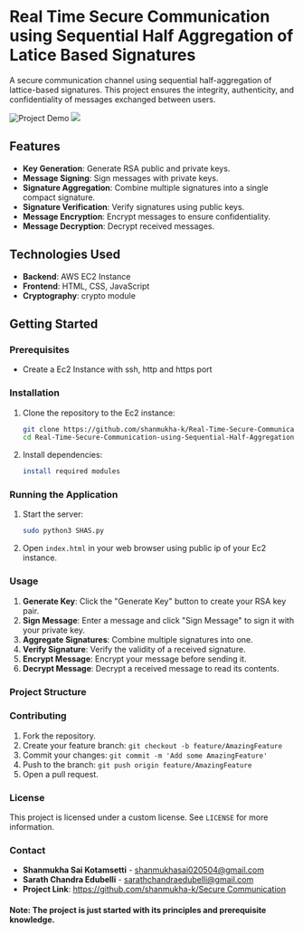 # Real Time Secure Communication using Sequential Half Aggregation of Latice Based Signatures

A secure communication channel using sequential half-aggregation of lattice-based signatures. This project ensures the integrity, authenticity, and confidentiality of messages exchanged between users.


![Project Demo](https://github.com/user-attachments/assets/20947fe2-b120-4514-9eea-1022a532a65f)
![](https://github.com/user-attachments/assets/551b90fb-b158-46c5-82a5-3e0fd0da8c0e)


## Features

- **Key Generation**: Generate RSA public and private keys.
- **Message Signing**: Sign messages with private keys.
- **Signature Aggregation**: Combine multiple signatures into a single compact signature.
- **Signature Verification**: Verify signatures using public keys.
- **Message Encryption**: Encrypt messages to ensure confidentiality.
- **Message Decryption**: Decrypt received messages.

## Technologies Used

- **Backend**: AWS EC2 Instance
- **Frontend**: HTML, CSS, JavaScript
- **Cryptography**: crypto module

## Getting Started

### Prerequisites

- Create a Ec2 Instance with ssh, http and https port

### Installation

1. Clone the repository to the Ec2 instance:
    ```sh
    git clone https://github.com/shanmukha-k/Real-Time-Secure-Communication-using-Sequential-Half-Aggregation-of-Lattice-Based-Signatures.git
    cd Real-Time-Secure-Communication-using-Sequential-Half-Aggregation-of-Lattice-Based-Signatures
    ```

2. Install dependencies:
    ```sh
    install required modules
    ```

### Running the Application

1. Start the server:
    ```sh
    sudo python3 SHAS.py
    ```

2. Open `index.html` in your web browser using public ip of your Ec2 instance.

### Usage

1. **Generate Key**: Click the "Generate Key" button to create your RSA key pair.
2. **Sign Message**: Enter a message and click "Sign Message" to sign it with your private key.
3. **Aggregate Signatures**: Combine multiple signatures into one.
4. **Verify Signature**: Verify the validity of a received signature.
5. **Encrypt Message**: Encrypt your message before sending it.
6. **Decrypt Message**: Decrypt a received message to read its contents.

### Project Structure


### Contributing

1. Fork the repository.
2. Create your feature branch: `git checkout -b feature/AmazingFeature`
3. Commit your changes: `git commit -m 'Add some AmazingFeature'`
4. Push to the branch: `git push origin feature/AmazingFeature`
5. Open a pull request.

### License

This project is licensed under a custom license. See `LICENSE` for more information.


### Contact

- **Shanmukha Sai Kotamsetti** - [shanmukhasai020504@gmail.com](mailto:shanmukhasai020504@gmail.com)
- **Sarath Chandra Edubelli** - [sarathchandraedubelli@gmail.com](mailto:sarathchandraedubelli@gmail.com)
- **Project Link**: [https://github.com/shanmukha-k/Secure Communication](https://github.com/shanmukha-k/Real-Time-Secure-Communication-using-Sequential-Half-Aggregation-of-Lattice-Based-Signatures)

#### Note: The project is just started with its principles and prerequisite knowledge.

